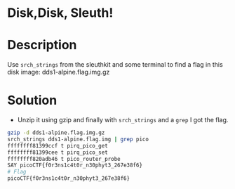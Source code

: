 # Disk,Disk, Sleuth!

# Description
Use `srch_strings` from the sleuthkit and some terminal to find a flag in this disk image: dds1-alpine.flag.img.gz
# Solution

-  Unzip it using gzip and finally with ```srch_strings``` and a ```grep``` I got the flag.

``` bash
gzip -d dds1-alpine.flag.img.gz
srch_strings dds1-alpine.flag.img | grep pico
ffffffff81399ccf t pirq_pico_get
ffffffff81399cee t pirq_pico_set
ffffffff820adb46 t pico_router_probe
SAY picoCTF{f0r3ns1c4t0r_n30phyt3_267e38f6}
# Flag
picoCTF{f0r3ns1c4t0r_n30phyt3_267e38f6}
```

